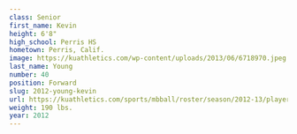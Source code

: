 ```yaml
---
class: Senior
first_name: Kevin
height: 6'8"
high_school: Perris HS
hometown: Perris, Calif.
image: https://kuathletics.com/wp-content/uploads/2013/06/6718970.jpeg
last_name: Young
number: 40
position: Forward
slug: 2012-young-kevin
url: https://kuathletics.com/sports/mbball/roster/season/2012-13/player/kevin-young/
weight: 190 lbs.
year: 2012
---
```

